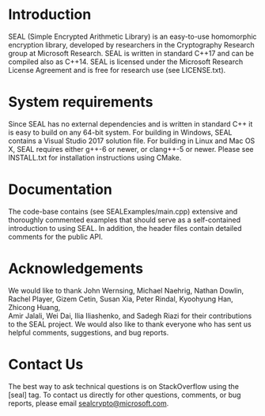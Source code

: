 # Introduction
SEAL (Simple Encrypted Arithmetic Library) is an easy-to-use homomorphic encryption 
library, developed by researchers in the Cryptography Research group at Microsoft 
Research. SEAL is written in standard C++17 and can be compiled also as C++14. SEAL
is licensed under the Microsoft Research License Agreement and is free for research 
use (see LICENSE.txt).

# System requirements
Since SEAL has no external dependencies and is written in standard C++ it is easy 
to build on any 64-bit system. For building in Windows, SEAL contains a Visual 
Studio 2017 solution file. For building in Linux and Mac OS X, SEAL requires either 
g++-6 or newer, or clang++-5 or newer. Please see INSTALL.txt for installation 
instructions using CMake.

# Documentation
The code-base contains (see SEALExamples/main.cpp) extensive and thoroughly 
commented examples that should serve as a self-contained introduction to using SEAL.
In addition, the header files contain detailed comments for the public API.

# Acknowledgements
We would like to thank John Wernsing, Michael Naehrig, Nathan Dowlin, Rachel 
Player, Gizem Cetin, Susan Xia, Peter Rindal, Kyoohyung Han, Zhicong Huang,  
Amir Jalali, Wei Dai, Ilia Iliashenko, and Sadegh Riazi for their contributions to 
the SEAL project. We would also like to thank everyone who has sent us helpful 
comments, suggestions, and bug reports.

# Contact Us
The best way to ask technical questions is on StackOverflow using the [seal] tag. 
To contact us directly for other questions, comments, or bug reports, please email 
[sealcrypto@microsoft.com](mailto:sealcrypto@microsoft.com).
